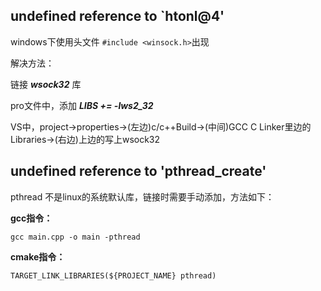 ## undefined reference to `htonl@4'

windows下使用头文件 `#include <winsock.h>`出现

解决方法：

链接 ***wsock32*** 库

pro文件中，添加 ***LIBS += -lws2_32***

VS中，project->properties->(左边)c/c++Build->(中间)GCC C Linker里边的Libraries->(右边)上边的写上wsock32

## undefined reference to 'pthread_create'

pthread 不是linux的系统默认库，链接时需要手动添加，方法如下：

**gcc指令：**

```
gcc main.cpp -o main -pthread
```

**cmake指令：**

```
TARGET_LINK_LIBRARIES(${PROJECT_NAME} pthread)
```

